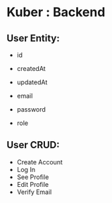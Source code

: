 # Kuber : Backend

## User Entity:

- id
- createdAt
- updatedAt

- email
- password
- role

## User CRUD:

- Create Account
- Log In
- See Profile
- Edit Profile
- Verify Email

